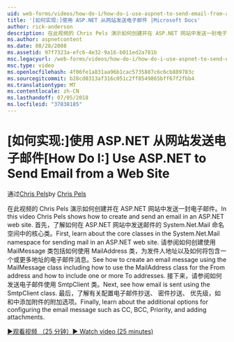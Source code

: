 ```yaml
---
uid: web-forms/videos/how-do-i/how-do-i-use-aspnet-to-send-email-from-a-web-site
title: '[如何实现:]使用 ASP.NET 从网站发送电子邮件 |Microsoft Docs'
author: rick-anderson
description: 在此视频的 Chris Pels 演示如何创建并在 ASP.NET 网站中发送一封电子邮件。 首先，了解有关 System.Net.Mail 命名空间 f 中的核心类...
ms.author: aspnetcontent
ms.date: 08/28/2008
ms.assetid: 97f7323a-efc6-4e32-9a16-b011ed2a781b
msc.legacyurl: /web-forms/videos/how-do-i/how-do-i-use-aspnet-to-send-email-from-a-web-site
msc.type: video
ms.openlocfilehash: 4f06fe1a831aa96b1cac5735887c6c6cb889783c
ms.sourcegitcommit: b28cd0313af316c051c2ff8549865bff67f2fbb4
ms.translationtype: MT
ms.contentlocale: zh-CN
ms.lasthandoff: 07/05/2018
ms.locfileid: "37838185"
---
```

<a name="how-do-i-use-aspnet-to-send-email-from-a-web-site"></a><span data-ttu-id="7b59a-104">[如何实现:]使用 ASP.NET 从网站发送电子邮件</span><span class="sxs-lookup"><span data-stu-id="7b59a-104">[How Do I:] Use ASP.NET to Send Email from a Web Site</span></span>
====================
<span data-ttu-id="7b59a-105">通过[Chris Pels](https://twitter.com/chrispels)</span><span class="sxs-lookup"><span data-stu-id="7b59a-105">by [Chris Pels](https://twitter.com/chrispels)</span></span>

<span data-ttu-id="7b59a-106">在此视频的 Chris Pels 演示如何创建并在 ASP.NET 网站中发送一封电子邮件。</span><span class="sxs-lookup"><span data-stu-id="7b59a-106">In this video Chris Pels shows how to create and send an email in an ASP.NET web site.</span></span> <span data-ttu-id="7b59a-107">首先，了解如何在 ASP.NET 网站中发送邮件的 System.Net.Mail 命名空间中的核心类。</span><span class="sxs-lookup"><span data-stu-id="7b59a-107">First, learn about the core classes in the System.Net.Mail namespace for sending mail in an ASP.NET web site.</span></span> <span data-ttu-id="7b59a-108">请参阅如何创建使用 MailMessage 类包括如何使用 MailAddress 类，为发件人地址以及如何将包含一个或更多地址的电子邮件消息。</span><span class="sxs-lookup"><span data-stu-id="7b59a-108">See how to create an email message using the MailMessage class including how to use the MailAddress class for the From address and how to include one or more To addresses.</span></span> <span data-ttu-id="7b59a-109">接下来，请参阅如何发送电子邮件使用 SmtpClient 类。</span><span class="sxs-lookup"><span data-stu-id="7b59a-109">Next, see how email is sent using the SmtpClient class.</span></span> <span data-ttu-id="7b59a-110">最后，了解有关配置电子邮件抄送、 密件抄送、 优先级，如和中添加附件的附加选项。</span><span class="sxs-lookup"><span data-stu-id="7b59a-110">Finally, learn about the additional options for configuring the email message such as CC, BCC, Priority, and adding attachments.</span></span>

[<span data-ttu-id="7b59a-111">&#9654;观看视频 （25 分钟）</span><span class="sxs-lookup"><span data-stu-id="7b59a-111">&#9654; Watch video (25 minutes)</span></span>](https://channel9.msdn.com/Blogs/ASP-NET-Site-Videos/how-do-i-use-aspnet-to-send-email-from-a-web-site)
